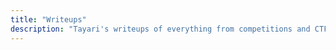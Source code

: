 ```yaml
---
title: "Writeups"
description: "Tayari's writeups of everything from competitions and CTFs to HackTheBox"
---
```

